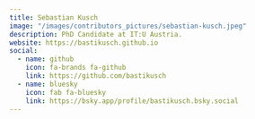```yaml
---
title: Sebastian Kusch
image: "/images/contributors_pictures/sebastian-kusch.jpeg"
description: PhD Candidate at IT:U Austria.
website: https://bastikusch.github.io
social:
  - name: github
    icon: fa-brands fa-github
    link: https://github.com/bastikusch
  - name: bluesky
    icon: fab fa-bluesky
    link: https://bsky.app/profile/bastikusch.bsky.social
---
```

